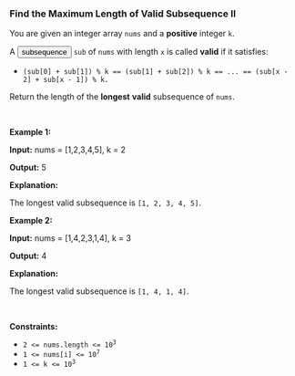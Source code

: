 
<h3>Find the Maximum Length of Valid Subsequence II</h3>
<div>You are given an integer array <code>nums</code> and a <strong>positive</strong> integer <code>k</code>.
<p>A <span class="cursor-pointer relative text-dark-blue-s text-sm" data-keyword="subsequence-array"><button aria-controls="radix-:rs:" aria-expanded="false" aria-haspopup="dialog" class="" data-state="closed" type="button">subsequence</button></span> <code>sub</code> of <code>nums</code> with length <code>x</code> is called <strong>valid</strong> if it satisfies:</p>
<ul>
<li><code>(sub[0] + sub[1]) % k == (sub[1] + sub[2]) % k == ... == (sub[x - 2] + sub[x - 1]) % k.</code></li>
</ul>
Return the length of the <strong>longest</strong> <strong>valid</strong> subsequence of <code>nums</code>.
<p> </p>
<p><strong>Example 1:</strong></p>
<div class="example-block">
<p><strong>Input:</strong> <span class="example-io">nums = [1,2,3,4,5], k = 2</span></p>
<p><strong>Output:</strong> <span class="example-io">5</span></p>
<p><strong>Explanation:</strong></p>
<p>The longest valid subsequence is <code>[1, 2, 3, 4, 5]</code>.</p>
</div>
<p><strong>Example 2:</strong></p>
<div class="example-block">
<p><strong>Input:</strong> <span class="example-io">nums = [1,4,2,3,1,4], k = 3</span></p>
<p><strong>Output:</strong> <span class="example-io">4</span></p>
<p><strong>Explanation:</strong></p>
<p>The longest valid subsequence is <code>[1, 4, 1, 4]</code>.</p>
</div>
<p> </p>
<p><strong>Constraints:</strong></p>
<ul>
<li><code>2 &lt;= nums.length &lt;= 10<sup>3</sup></code></li>
<li><code>1 &lt;= nums[i] &lt;= 10<sup>7</sup></code></li>
<li><code>1 &lt;= k &lt;= 10<sup>3</sup></code></li>
</ul>
</div>
